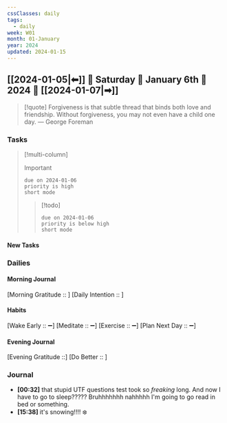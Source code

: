 ```yaml
---
cssClasses: daily
tags:
  - daily
week: W01
month: 01-January
year: 2024
updated: 2024-01-15
---
```


## [[2024-01-05|⬅]] 🔹 Saturday 🔹 January 6th 🔹 2024 🔹 [[2024-01-07|➡]]

> [!quote] Forgiveness is that subtle thread that binds both love and friendship. Without forgiveness, you may not even have a child one day.
> — George Foreman

### Tasks

> [!multi-column]
> 
> > [!important]
> > ```tasks
> > due on 2024-01-06
> > priority is high
> > short mode
> > ```
> 
> > [!todo]
> > ```tasks
> > due on 2024-01-06
> > priority is below high
> > short mode
> > ```

#### New Tasks

###  Dailies

#### Morning Journal
[Morning Gratitude :: ]
[Daily Intention :: ]

#### Habits
[Wake Early :: ➖]
[Meditate :: ➖]
[Exercise :: ➖]
[Plan Next Day :: ➖]

#### Evening Journal
[Evening Gratitude ::]
[Do Better :: ]

### Journal

- **[00:32]**  that stupid UTF questions test took so *freaking* long. And now I have to go to sleep????? Bruhhhhhhh nahhhhh I'm going to go read in bed or something.
- **[15:38]**  it's snowing!!!! ❄️